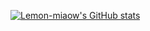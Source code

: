 [![Lemon-miaow's GitHub stats](https://github-readme-stats.vercel.app/api?username=Lemon-miaow&count_private=true)](https://github.com/anuraghazra/github-readme-stats)
